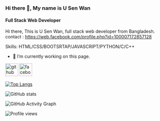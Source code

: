 ### Hi there 👋, My name is U Sen Wan
#### Full Stack Web Developer
Hi there,
This is U Sen Wan, full stack web developer from Bangladesh.
contact : https://web.facebook.com/profile.php?id=100007172857128

Skills: HTML/CSS/BOOTSRTAP/JAVASCRIPT/PYTHON/C/C++

- 🔭 I’m currently working on this page. 


[<img src='https://cdn.jsdelivr.net/npm/simple-icons@3.0.1/icons/github.svg' alt='github' height='40'>](https://github.com/SenWan)  [<img src='https://cdn.jsdelivr.net/npm/simple-icons@3.0.1/icons/facebook.svg' alt='facebook' height='40'>](https://www.facebook.com/https://web.facebook.com/profile.php?id=100007172857128)  

[![Top Langs](https://github-readme-stats.vercel.app/api/top-langs/?username=SenWan)](https://github.com/anuraghazra/github-readme-stats)

![GitHub stats](https://github-readme-stats.vercel.app/api?username=SenWan&show_icons=true)  

![GitHub Activity Graph](https://activity-graph.herokuapp.com/graph?username=SenWan)  

![Profile views](https://gpvc.arturio.dev/SenWan)  
